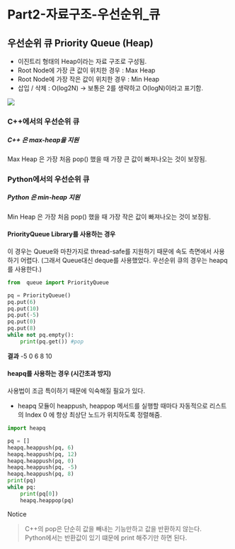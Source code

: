 # Part2-자료구조-우선순위_큐

## 우선순위 큐 Priority Queue (Heap)
* 이진트리 형태의 Heap이라는 자료 구조로 구성됨.
* Root Node에 가장 큰 값이 위치한 경우 : Max Heap
* Root Node에 가장 작은 값이 위치한 경우 : Min Heap
* 삽입 / 삭제 : O(log2N) -> 보통은 2를 생략하고 O(logN)이라고 표기함.

  

![](08_Part2-%E1%84%8C%E1%85%A1%E1%84%85%E1%85%AD%E1%84%80%E1%85%AE%E1%84%8C%E1%85%A9-%E1%84%8B%E1%85%AE%E1%84%89%E1%85%A5%E1%86%AB%E1%84%89%E1%85%AE%E1%86%AB%E1%84%8B%E1%85%B1_%E1%84%8F%E1%85%B2/%E1%84%89%E1%85%B3%E1%84%8F%E1%85%B3%E1%84%85%E1%85%B5%E1%86%AB%E1%84%89%E1%85%A3%E1%86%BA%202022-02-07%20%E1%84%8B%E1%85%A9%E1%84%92%E1%85%AE%2010.01.22.png)


### C++에서의 우선순위 큐

##### C++ 은 max-heap을 지원
Max Heap 은 가장 처음 pop() 했을 때 가장 큰 값이 빠져나오는 것이 보장됨.

### Python에서의 우선순위 큐 

##### Python 은 min-heap 지원
Min Heap 은 가장 처음 pop() 했을 때 가장 작은 값이 빠져나오는 것이 보장됨.

#### PriorityQueue Library를 사용하는 경우
이 경우는 Queue와 마찬가지로 thread-safe를 지원하기 때문에 속도 측면에서 사용하기 어렵다.
(그래서 Queue대신 deque를 사용했었다. 우선순위 큐의 경우는 heapq를 사용한다.)

```python
from  queue import PriorityQueue

pq = PriorityQueue()
pq.put(6)
pq.put(10)
pq.put(-5)
pq.put(0)
pq.put(8)
while not pq.empty():
	print(pq.get()) #pop 
```

**결과**
-5
0
6
8
10

#### heapq를 사용하는 경우 (시간초과 방지)
사용법이 조금 특이하기 때문에 익숙해질 필요가 있다.
* heapq 모듈이 heappush, heappop 메서드를 실행할 때마다 자동적으로 리스트의 Index 0 에 항상 최상단 노드가 위치하도록 정렬해줌.

```python
import heapq

pq = []
heapq.heappush(pq, 6)
heapq.heappush(pq, 12)
heapq.heappush(pq, 0)
heapq.heappush(pq, -5)
heapq.heappush(pq, 8)
print(pq)
while pq:
	print(pq[0])
	heapq.heappop(pq)

```


Notice
> C++의 pop은 단순히 값을 빼내는 기능만하고 값을 반환하지 않는다.  
> Python에서는 반환값이 있기 떄문에 print 해주기만 하면 된다.  

